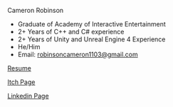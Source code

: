 Cameron Robinson

- Graduate of Academy of Interactive Entertainment
- 2+ Years of C++ and C# experience
- 2+ Years of Unity and Unreal Engine 4 Experience
- He/Him
- Email: robinsoncameron1103@gmail.com

[Resume](https://resume.creddle.io/)

[Itch Page](https://www.example.com)

[Linkedin Page](https://www.linkedin.com/in/cameron-robinson-9557051ba/)

